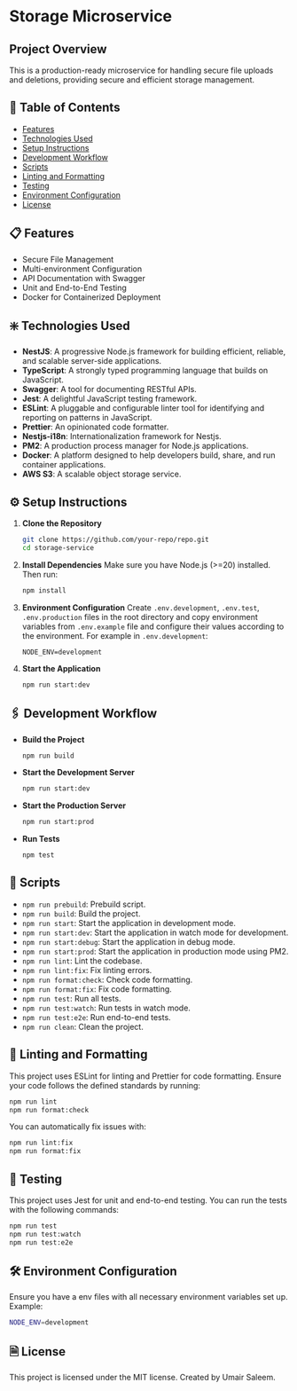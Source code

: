 # Storage Microservice

## Project Overview

This is a production-ready microservice for handling secure file uploads and deletions, providing secure and efficient storage management.

## 📖 Table of Contents

- [Features](#features)
- [Technologies Used](#technologies-used)
- [Setup Instructions](#setup-instructions)
- [Development Workflow](#development-workflow)
- [Scripts](#scripts)
- [Linting and Formatting](#linting-and-formatting)
- [Testing](#testing)
- [Environment Configuration](#environment-configuration)
- [License](#license)

## 📋 Features

- Secure File Management
- Multi-environment Configuration
- API Documentation with Swagger
- Unit and End-to-End Testing
- Docker for Containerized Deployment

## ❇️ Technologies Used

- **NestJS**: A progressive Node.js framework for building efficient, reliable, and scalable server-side applications.
- **TypeScript**: A strongly typed programming language that builds on JavaScript.
- **Swagger**: A tool for documenting RESTful APIs.
- **Jest**: A delightful JavaScript testing framework.
- **ESLint**: A pluggable and configurable linter tool for identifying and reporting on patterns in JavaScript.
- **Prettier**: An opinionated code formatter.
- **Nestjs-i18n**: Internationalization framework for Nestjs.
- **PM2**: A production process manager for Node.js applications.
- **Docker**: A platform designed to help developers build, share, and run container applications.
- **AWS S3**: A scalable object storage service.

## ⚙️ Setup Instructions

1. **Clone the Repository**

   ```bash
   git clone https://github.com/your-repo/repo.git
   cd storage-service
   ```

2. **Install Dependencies**
   Make sure you have Node.js (>=20) installed. Then run:

   ```bash
   npm install
   ```

3. **Environment Configuration**
   Create `.env.development`, `.env.test`, `.env.production` files in the root directory and copy environment variables from `.env.example` file and configure their values according to the environment. For example in `.env.development`:

   ```env
   NODE_ENV=development
   ```

4. **Start the Application**
   ```bash
   npm run start:dev
   ```

## 🖇️ Development Workflow

- **Build the Project**

  ```bash
  npm run build
  ```

- **Start the Development Server**

  ```bash
  npm run start:dev
  ```

- **Start the Production Server**

  ```bash
  npm run start:prod
  ```

- **Run Tests**
  ```bash
  npm test
  ```

## 📝 Scripts

- `npm run prebuild`: Prebuild script.
- `npm run build`: Build the project.
- `npm run start`: Start the application in development mode.
- `npm run start:dev`: Start the application in watch mode for development.
- `npm run start:debug`: Start the application in debug mode.
- `npm run start:prod`: Start the application in production mode using PM2.
- `npm run lint`: Lint the codebase.
- `npm run lint:fix`: Fix linting errors.
- `npm run format:check`: Check code formatting.
- `npm run format:fix`: Fix code formatting.
- `npm run test`: Run all tests.
- `npm run test:watch`: Run tests in watch mode.
- `npm run test:e2e`: Run end-to-end tests.
- `npm run clean`: Clean the project.

## 🔖 Linting and Formatting

This project uses ESLint for linting and Prettier for code formatting. Ensure your code follows the defined standards by running:

```bash
npm run lint
npm run format:check
```

You can automatically fix issues with:

```bash
npm run lint:fix
npm run format:fix
```

## 🧪 Testing

This project uses Jest for unit and end-to-end testing. You can run the tests with the following commands:

```bash
npm run test
npm run test:watch
npm run test:e2e
```

## 🛠️ Environment Configuration

Ensure you have a env files with all necessary environment variables set up. Example:

```bash
NODE_ENV=development
```

## 🗎 License

This project is licensed under the MIT license.
Created by Umair Saleem.

